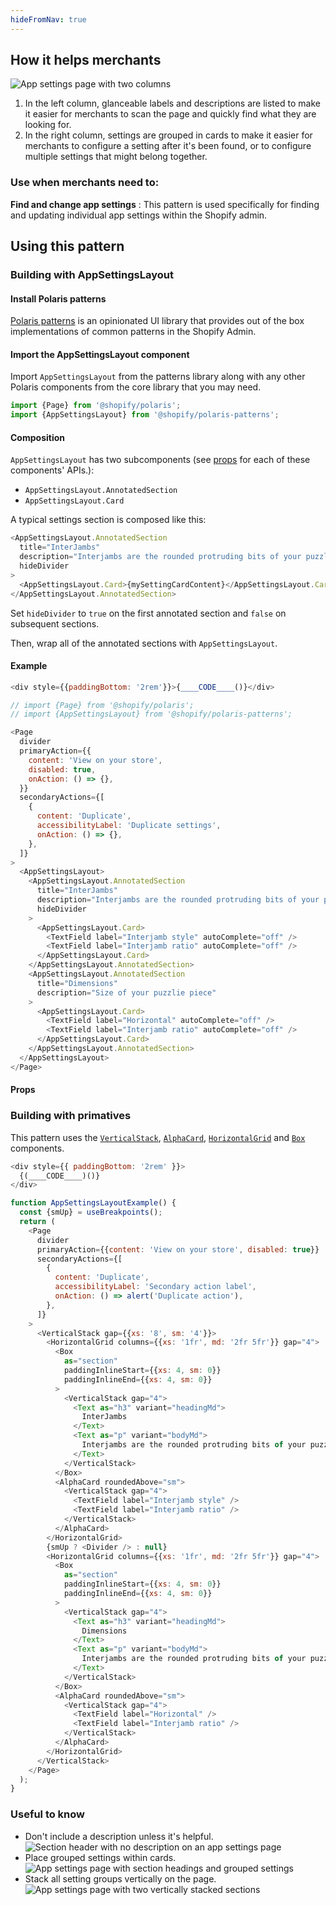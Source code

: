 ```yaml
---
hideFromNav: true
---
```


<div as="HowItHelps">

## How it helps merchants

![App settings page with two columns](/images/patterns/app-settings-layout/app-settings-cover-image.png)

1. In the left column, glanceable labels and descriptions are listed to make it easier for merchants to scan the page and quickly find what they are looking for.
2. In the right column, settings are grouped in cards to make it easier for merchants to configure a setting after it's been found, or to configure multiple settings that might belong together.

<div as="DefinitionTable">

### Use when merchants need to:

**Find and change app settings**
: This pattern is used specifically for finding and updating individual app settings within the Shopify admin.

</div>
</div>
<div as="Usage">

## Using this pattern

### Building with AppSettingsLayout

#### Install Polaris patterns

[Polaris patterns](https://github.com/Shopify/polaris/tree/3eefcc4382e6f2360c80266306e86eb4d9671255/polaris-patterns) is an opinionated UI library that provides out of the box implementations of common patterns in the Shopify Admin.

<div as="Install"></div>

#### Import the AppSettingsLayout component

Import `AppSettingsLayout` from the patterns library along with any other Polaris components from the core library that you may need.

```javascript
import {Page} from '@shopify/polaris';
import {AppSettingsLayout} from '@shopify/polaris-patterns';
```

#### Composition

`AppSettingsLayout` has two subcomponents (see [props](#props) for each of these components' APIs.):

- `AppSettingsLayout.AnnotatedSection`
- `AppSettingsLayout.Card`

A typical settings section is composed like this:

```javascript
<AppSettingsLayout.AnnotatedSection
  title="InterJambs"
  description="Interjambs are the rounded protruding bits of your puzzlie piece"
  hideDivider
>
  <AppSettingsLayout.Card>{mySettingCardContent}</AppSettingsLayout.Card>
</AppSettingsLayout.AnnotatedSection>
```

Set `hideDivider` to `true` on the first annotated section and `false` on subsequent sections.

Then, wrap all of the annotated sections with `AppSettingsLayout`.

#### Example

```javascript {"type":"previewContext","for":"example"}
<div style={{paddingBottom: '2rem'}}>{____CODE____()}</div>
```

```javascript {"type":"livePreview","id":"example"}
// import {Page} from '@shopify/polaris';
// import {AppSettingsLayout} from '@shopify/polaris-patterns';

<Page
  divider
  primaryAction={{
    content: 'View on your store',
    disabled: true,
    onAction: () => {},
  }}
  secondaryActions={[
    {
      content: 'Duplicate',
      accessibilityLabel: 'Duplicate settings',
      onAction: () => {},
    },
  ]}
>
  <AppSettingsLayout>
    <AppSettingsLayout.AnnotatedSection
      title="InterJambs"
      description="Interjambs are the rounded protruding bits of your puzzlie piece"
      hideDivider
    >
      <AppSettingsLayout.Card>
        <TextField label="Interjamb style" autoComplete="off" />
        <TextField label="Interjamb ratio" autoComplete="off" />
      </AppSettingsLayout.Card>
    </AppSettingsLayout.AnnotatedSection>
    <AppSettingsLayout.AnnotatedSection
      title="Dimensions"
      description="Size of your puzzlie piece"
    >
      <AppSettingsLayout.Card>
        <TextField label="Horizontal" autoComplete="off" />
        <TextField label="Interjamb ratio" autoComplete="off" />
      </AppSettingsLayout.Card>
    </AppSettingsLayout.AnnotatedSection>
  </AppSettingsLayout>
</Page>
```

#### Props

<div as="PropsTables"></div>

### Building with primatives

This pattern uses the [`VerticalStack`](/components/layout-and-structure/vertical-stack), [`AlphaCard`](/components/layout-and-structure/alpha-card), [`HorizontalGrid`](/components/layout-and-structure/horizontal-grid) and [`Box`](/components/layout-and-structure/box) components.

<!-- prettier-ignore -->
```javascript {"type":"previewContext","for":"example"}
<div style={{ paddingBottom: '2rem' }}>
  {(____CODE____)()}
</div>
```

```javascript {"type":"livePreview","id":"example"}
function AppSettingsLayoutExample() {
  const {smUp} = useBreakpoints();
  return (
    <Page
      divider
      primaryAction={{content: 'View on your store', disabled: true}}
      secondaryActions={[
        {
          content: 'Duplicate',
          accessibilityLabel: 'Secondary action label',
          onAction: () => alert('Duplicate action'),
        },
      ]}
    >
      <VerticalStack gap={{xs: '8', sm: '4'}}>
        <HorizontalGrid columns={{xs: '1fr', md: '2fr 5fr'}} gap="4">
          <Box
            as="section"
            paddingInlineStart={{xs: 4, sm: 0}}
            paddingInlineEnd={{xs: 4, sm: 0}}
          >
            <VerticalStack gap="4">
              <Text as="h3" variant="headingMd">
                InterJambs
              </Text>
              <Text as="p" variant="bodyMd">
                Interjambs are the rounded protruding bits of your puzzlie piece
              </Text>
            </VerticalStack>
          </Box>
          <AlphaCard roundedAbove="sm">
            <VerticalStack gap="4">
              <TextField label="Interjamb style" />
              <TextField label="Interjamb ratio" />
            </VerticalStack>
          </AlphaCard>
        </HorizontalGrid>
        {smUp ? <Divider /> : null}
        <HorizontalGrid columns={{xs: '1fr', md: '2fr 5fr'}} gap="4">
          <Box
            as="section"
            paddingInlineStart={{xs: 4, sm: 0}}
            paddingInlineEnd={{xs: 4, sm: 0}}
          >
            <VerticalStack gap="4">
              <Text as="h3" variant="headingMd">
                Dimensions
              </Text>
              <Text as="p" variant="bodyMd">
                Interjambs are the rounded protruding bits of your puzzlie piece
              </Text>
            </VerticalStack>
          </Box>
          <AlphaCard roundedAbove="sm">
            <VerticalStack gap="4">
              <TextField label="Horizontal" />
              <TextField label="Interjamb ratio" />
            </VerticalStack>
          </AlphaCard>
        </HorizontalGrid>
      </VerticalStack>
    </Page>
  );
}
```

</div>
<div as="UsefulToKnow">

### Useful to know

- <span>Don't include a description unless it's helpful.</span> ![Section header with no description on an app settings page](/images/patterns/app-settings-layout/app-settings-usage-1.png)
- <span>Place grouped settings within cards.</span> ![App settings page with section headings and grouped settings](/images/patterns/app-settings-layout/app-settings-usage-2.png)
- <span>Stack all setting groups vertically on the page.</span> ![App settings page with two vertically stacked sections](/images/patterns/app-settings-layout/app-settings-usage-3.png)

</div>

